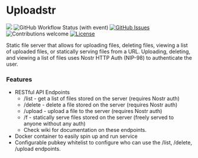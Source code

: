 # Uploadstr

![](https://img.shields.io/badge/rust-stable-blue.svg?logo=rust)
![GitHub Workflow Status (with event)](https://img.shields.io/github/actions/workflow/status/terryyrret/uploadstr/CI-CD.yml)
[![GitHub Issues](https://img.shields.io/github/issues/terryyrret/uploadstr.svg)](https://github.com/terryyrret/uploadstr/issues)
![Contributions welcome](https://img.shields.io/badge/contributions-welcome-orange.svg)
[![License](https://img.shields.io/badge/license-GNU_AGPL_v3-blue.svg)](https://opensource.org/license/agpl-v3/)

Static file server that allows for uploading files, deleting files, viewing a list of uploaded files, or statically serving files from a URL. Uploading, deleting, and viewing a list of files uses Nostr HTTP Auth (NIP-98) to authenticate the user.


### Features
- RESTful API Endpoints
  - /list - get a list of files stored on the server (requires Nostr auth)
  - /delete - delete a file stored on the server (requires Nostr auth)
  - /upload - upload a file to the server (requires Nostr auth)
  - /f - statically serve files stored on the server (freely served to anyone without any auth)
  - Check wiki for documentation on these endpoints.
- Docker container to easily spin up and run service
- Configurable pubkey whitelist to configure who can use the /list, /delete, /upload endpoints.
